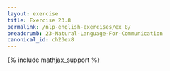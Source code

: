 ```yaml
---
layout: exercise
title: Exercise 23.8
permalink: /nlp-english-exercises/ex_8/
breadcrumb: 23-Natural-Language-For-Communication
canonical_id: ch23ex8
---
```


{% include mathjax_support %}

